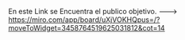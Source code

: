 En este Link se Encuentra el publico objetivo. ---> https://miro.com/app/board/uXjVOKHQpus=/?moveToWidget=3458764519625031812&cot=14